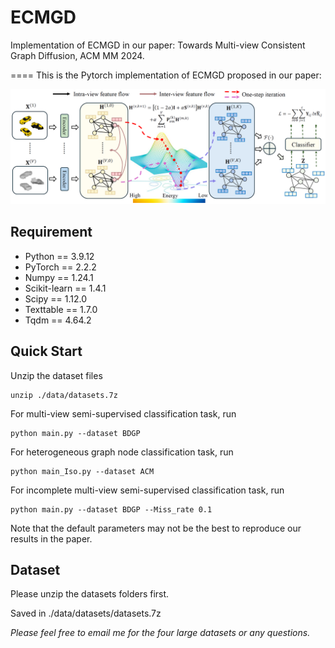# ECMGD
Implementation of ECMGD in our paper: Towards Multi-view Consistent Graph Diffusion, ACM MM 2024.


====
This is the Pytorch implementation of ECMGD proposed in our paper:

![framework](./framework.jpg)

## Requirement

  * Python == 3.9.12
  * PyTorch == 2.2.2
  * Numpy == 1.24.1
  * Scikit-learn == 1.4.1
  * Scipy == 1.12.0
  * Texttable == 1.7.0
  * Tqdm == 4.64.2

## Quick Start
Unzip the dataset files
```
unzip ./data/datasets.7z
```
For multi-view semi-supervised classification task, run 
```
python main.py --dataset BDGP
```
For heterogeneous graph node classification task, run 
```
python main_Iso.py --dataset ACM
```
For incomplete multi-view semi-supervised classification task, run
```
python main.py --dataset BDGP --Miss_rate 0.1
```

Note that the default parameters may not be the best to reproduce our results in the paper.


## Dataset

Please unzip the datasets folders first.

Saved in ./data/datasets/datasets.7z

*Please feel free to email me for the four large datasets or any questions.*
